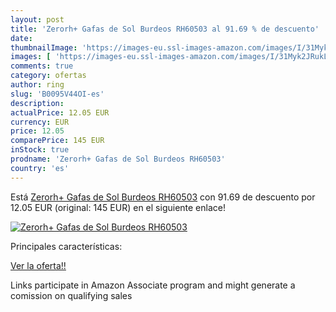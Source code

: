 ```yaml
---
layout: post
title: 'Zerorh+ Gafas de Sol Burdeos RH60503 al 91.69 % de descuento'
date: 
thumbnailImage: 'https://images-eu.ssl-images-amazon.com/images/I/31Myk2JRukL._SL200_.jpg'
images: [ 'https://images-eu.ssl-images-amazon.com/images/I/31Myk2JRukL._SL200_.jpg' ]
comments: true
category: ofertas
author: ring
slug: 'B0095V44OI-es'
description:
actualPrice: 12.05 EUR
currency: EUR
price: 12.05
comparePrice: 145 EUR
inStock: true
prodname: 'Zerorh+ Gafas de Sol Burdeos RH60503'
country: 'es'
---
```


Está [Zerorh+ Gafas de Sol Burdeos RH60503](https://www.amazon.es/dp/B0095V44OI/?tag=tolees-21) con 91.69 de descuento por 12.05 EUR (original: 145 EUR) en el siguiente enlace!

[![Zerorh+ Gafas de Sol Burdeos RH60503](https://images-eu.ssl-images-amazon.com/images/I/31Myk2JRukL._SL200_.jpg)](https://www.amazon.es/dp/B0095V44OI/?tag=tolees-21)

Principales características:


[Ver la oferta!!](https://www.amazon.es/dp/B0095V44OI/?tag=tolees-21)

Links participate in Amazon Associate program and might generate a comission on qualifying sales


